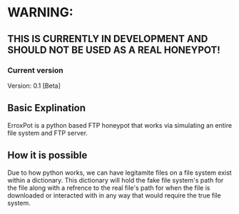 # WARNING:

## THIS IS CURRENTLY IN DEVELOPMENT AND SHOULD NOT BE USED AS A REAL HONEYPOT!

### Current version

Version: 0.1 [Beta]

## Basic Explination

ErroxPot is a python based FTP honeypot that works via simulating an entire file system and FTP server.

## How it is possible

Due to how python works, we can have legitamite files on a file system exist within a dictionary. This dictionary will hold the fake file system's path for the file along with a refrence to the real file's path for when the file is downloaded or interacted with in any way that would require the true file system.
